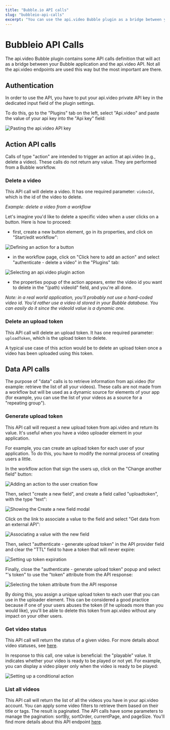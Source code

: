 ```yaml
---
title: "Bubble.io API calls"
slug: "bubbleio-api-calls"
excerpt: "You can use the api.video Bubble plugin as a bridge between your Bubble application and the api.video API."
---
```


Bubbleio API Calls
==================

The api.video Bubble plugin contains some API calls definition that will act as a bridge between your Bubble application and the api.video API. Not all the api.video endpoints are used this way but the most important are there. 

## Authentication

In order to use the API, you have to put your api.video private API key in the dedicated input field of the plugin settings.

To do this, go to the "Plugins" tab on the left, select "Api.video" and paste the value of your api key into the "Api key" field:

![Pasting the api.video API key](/_assets/bubbleio_2.png)

## Action API calls

Calls of type "action" are intended to trigger an action at api.video (e.g., delete a video). These calls do not return any value. They are performed from a Bubble workflow.

### Delete a video

This API call will delete a video. It has one required parameter: `videoId,` which is the id of the video to delete. 

*Example: delete a video from a workflow*

Let's imagine you'd like to delete a specific video when a user clicks on a button. Here is how to proceed:
- first, create a new button element, go in its properties, and click on "Start/edit workflow":


![Defining an action for a button](/_assets/bubbleio_9.png)

- in the workflow page, click on "Click here to add an action" and select "authenticate - delete a video" in the "Plugins" tab:


![Selecting an api.video plugin action](/_assets/bubbleio_10.png)

- the properties popup of the action appears, enter the video id you want to delete in the "(path) videoId" field, and you're all done. 

_Note: in a real world application, you'll probably not use a hard-coded video id. You'd rather use a video id stored in your Bubble database. You can easily do it since the videoId value is a dynamic one._

### Delete an upload token

This API call will delete an upload token. It has one required parameter: `uploadToken`, which is the upload token to delete. 

A typical use case of this action would be to delete an upload token once a video has been uploaded using this token. 


## Data API calls

The purpose of "data" calls is to retrieve information from api.video (for example: retrieve the list of all your videos). These calls are not made from a workflow but will be used as a dynamic source for elements of your app (for example, you can use the list of your videos as a source for a "repeating group").


### Generate upload token

This API call will request a new upload token from api.video and return its value. It's useful when you have a video uploader element in your application. 

For example, you can create an upload token for each user of your application. To do this, you have to modify the normal process of creating users a little.

In the workflow action that sign the users up, click on the "Change another field" button:


![Adding an action to the user creation flow](/_assets/bubbleio_11.png)

Then, select "create a new field", and create a field called "uploadtoken", with the type "text":


![Showing the Create a new field modal](/_assets/bubbleio_12.png)

Click on the link to associate a value to the field and select "Get data from an external API":


![Associating a value with the new field](/_assets/bubbleio_13.png)

Then, select "authenticate - generate upload token" in the API provider field and clear the "TTL" field to have a token that will never expire:



![Setting up token expiration](/_assets/bubbleio_14.png)

Finally, close the "authenticate - generate upload token" popup and select "'s token" to use the "token" attribute from the API response:

![Selecting the token attribute from the API response](/_assets/bubbleio_15.png)

By doing this, you assign a unique upload token to each user that you can use in the uploader element. This can be considered a good practice because if one of your users abuses the token (if he uploads more than you would like), you'll be able to delete this token from api.video without any impact on your other users.

### Get video status

This API call will return the status of a given video. For more details about video statuses, see [here](/reference/api/Videos#retrieve-video-status-and-details).

In response to this call, one value is beneficial: the "playable" value. It indicates whether your video is ready to be played or not yet. For example, you can display a video player only when the video is ready to be played:


![Setting up a conditional action](/_assets/bubbleio_16.png)

### List all videos

This API call will return the list of all the videos you have in your api.video account. You can apply some video filters to retrieve them based on their title or tags. The result is paginated. The API calls have some parameters to manage the pagination: sortBy, sortOrder, currentPage, and pageSize. You'll find more details about this API endpoint [here](/reference/api/Videos#list-all-video-objects).
